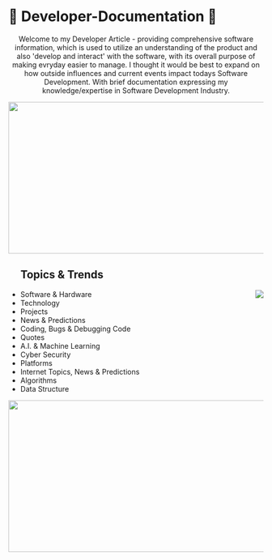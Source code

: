 # 🔭 Developer-Documentation 🔭 
<div>
  <div  align="center">
    <p>Welcome to my Developer Article - providing comprehensive software information,
      which is used to utilize an understanding of the product and also 'develop and interact' with the software, 
      with its overall purpose of making evryday easier to manage.
      I thought it would be best to expand on how outside influences and current events impact todays Software Development.
      With brief documentation expressing my knowledge/expertise in Software Development Industry.</p>
    
  <img height=300 width=1000 src="https://mir-s3-cdn-cf.behance.net/project_modules/fs/eef76b143584307.627d06916ce10.gif"/>
  </div>
  <ul> 
    <h2>
      <strong>Topics & Trends</strong>
    </h2>
    <img align="right" src="https://64.media.tumblr.com/1a31a087eb78293eb1447312fa2eb8ef/tumblr_oxhlyuXj4c1rp0pywo1_400.gifv"/>
    <li>Software & Hardware</li>
    <li>Technology</li>
    <li>Projects</li>
    <li>News & Predictions</li>
    <li>Coding, Bugs & Debugging Code</li>
    <li>Quotes</li>
    <li>A.I. & Machine Learning</li>
    <li>Cyber Security</li>
    <li>Platforms</li>
    <li>Internet Topics, News & Predictions</li>
    <li>Algorithms</li>
    <li>Data Structure</li>
  </ul>
  
  <img height=300 width=1000 src="https://global.discourse-cdn.com/boingboing/original/4X/d/3/7/d370dbf7bfc83ed36f783f08a598fff3e71a1d61.gif"/>
</div>
